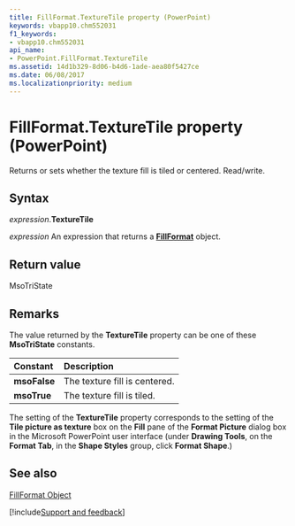 ```yaml
---
title: FillFormat.TextureTile property (PowerPoint)
keywords: vbapp10.chm552031
f1_keywords:
- vbapp10.chm552031
api_name:
- PowerPoint.FillFormat.TextureTile
ms.assetid: 14d1b329-8d06-b4d6-1ade-aea80f5427ce
ms.date: 06/08/2017
ms.localizationpriority: medium
---
```



# FillFormat.TextureTile property (PowerPoint)

 Returns or sets whether the texture fill is tiled or centered. Read/write.


## Syntax

_expression_.**TextureTile**

 _expression_ An expression that returns a **[FillFormat](powerpoint.fillformat.md)** object.


## Return value

MsoTriState


## Remarks

The value returned by the **TextureTile** property can be one of these **MsoTriState** constants.



|Constant|Description|
|:-----|:-----|
|**msoFalse**|The texture fill is centered.|
|**msoTrue**| The texture fill is tiled.|

The setting of the **TextureTile** property corresponds to the setting of the **Tile picture as texture** box on the **Fill** pane of the **Format Picture** dialog box in the Microsoft PowerPoint user interface (under **Drawing Tools**, on the **Format Tab**, in the **Shape Styles** group, click **Format Shape**.)


## See also


[FillFormat Object](PowerPoint.FillFormat.md)

[!include[Support and feedback](~/includes/feedback-boilerplate.md)]